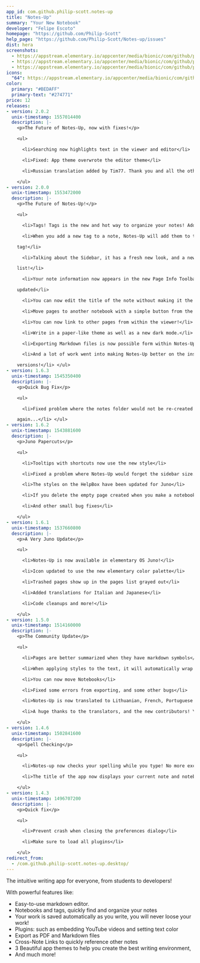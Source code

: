 ```yaml
---
app_id: com.github.philip-scott.notes-up
title: "Notes-Up"
summary: "Your New Notebook"
developer: "Felipe Escoto"
homepage: "https://github.com/Philip-Scott"
help_page: "https://github.com/Philip-Scott/Notes-up/issues"
dist: hera
screenshots:
  - https://appstream.elementary.io/appcenter/media/bionic/com/github/philip-scott.notes-up/EBE087C53C3D769868095C0C2E7A0B43/screenshots/image-1_orig.png
  - https://appstream.elementary.io/appcenter/media/bionic/com/github/philip-scott.notes-up/EBE087C53C3D769868095C0C2E7A0B43/screenshots/image-2_orig.png
  - https://appstream.elementary.io/appcenter/media/bionic/com/github/philip-scott.notes-up/EBE087C53C3D769868095C0C2E7A0B43/screenshots/image-3_orig.png
icons:
  "64": https://appstream.elementary.io/appcenter/media/bionic/com/github/philip-scott.notes-up/EBE087C53C3D769868095C0C2E7A0B43/icons/64x64/com.github.philip-scott.notes-up_com.github.philip-scott.notes-up.png
color:
  primary: "#BEDAFF"
  primary-text: "#274771"
price: 12
releases:
- version: 2.0.2
  unix-timestamp: 1557014400
  description: |-
    <p>The Future of Notes-Up, now with fixes!</p>

    <ul>

      <li>Searching now highlights text in the viewer and editor</li>

      <li>Fixed: App theme overwrote the editor theme</li>

      <li>Russian translation added by Tim77. Thank you and all the other translators for your work!</li>

    </ul>
- version: 2.0.0
  unix-timestamp: 1553472000
  description: |-
    <p>The Future of Notes-Up!</p>

    <ul>

      <li>Tags! Tags is the new and hot way to organize your notes! Add them from the new Page Info toolbar!</li>

      <li>When you add a new tag to a note, Notes-Up will add them to the Sidebar to quickly filter all notes using the

    tag!</li>

      <li>Talking about the Sidebar, it has a fresh new look, and a new All Notes button to show all your notes in the pages

    list!</li>

      <li>Your note information now appears in the new Page Info Toolbar. It shows where is it and when it was created and

    updated</li>

      <li>You can now edit the title of the note without making it the first line of the file from the Page Info Toolbar!</li>

      <li>Move pages to another notebook with a simple button from the Page Info Toolbar</li>

      <li>You can now link to other pages from within the viewer!</li>

      <li>Write in a paper-like theme as well as a new dark mode.</li>

      <li>Exporting Markdown files is now possible form within Notes-Up!</li>

      <li>And a lot of work went into making Notes-Up better on the inside! This will speed up the development of future

    versions!</li> </ul>
- version: 1.6.3
  unix-timestamp: 1545350400
  description: |-
    <p>Quick Bug Fix</p>

    <ul>

      <li>Fixed problem where the notes folder would not be re-created if it was deleted, preventing the app from opening

    again...</li> </ul>
- version: 1.6.2
  unix-timestamp: 1543881600
  description: |-
    <p>Juno Papercuts</p>

    <ul>

      <li>Tooltips with shortcuts now use the new style</li>

      <li>Fixed a problem where Notes-Up would forget the sidebar size.</li>

      <li>The styles on the HelpBox have been updated for Juno</li>

      <li>If you delete the empty page created when you make a notebook, it will not re-appear</li>

      <li>And other small bug fixes</li>

    </ul>
- version: 1.6.1
  unix-timestamp: 1537660800
  description: |-
    <p>A Very Juno Update</p>

    <ul>

      <li>Notes-Up is now available in elementary OS Juno!</li>

      <li>Icon updated to use the new elementary color palette</li>

      <li>Trashed pages show up in the pages list grayed out</li>

      <li>Added translations for Italian and Japanese</li>

      <li>Code cleanups and more!</li>

    </ul>
- version: 1.5.0
  unix-timestamp: 1514160000
  description: |-
    <p>The Community Update</p>

    <ul>

      <li>Pages are better summarized when they have markdown symbols</li>

      <li>When applying styles to the text, it will automatically wrap around it properly</li>

      <li>You can now move Notebooks</li>

      <li>Fixed some errors from exporting, and some other bugs</li>

      <li>Notes-Up is now translated to Lithuanian, French, Portuguese and Czech!</li>

      <li>A huge thanks to the translators, and the new contributors! You guys rock!</li>

    </ul>
- version: 1.4.6
  unix-timestamp: 1502841600
  description: |-
    <p>Spell Checking</p>

    <ul>

      <li>Notes-up now checks your spelling while you type! No more excuses for misspelled words in your homework ;)</li>

      <li>The title of the app now displays your current note and notebook</li>

    </ul>
- version: 1.4.3
  unix-timestamp: 1496707200
  description: |-
    <p>Quick fix</p>

    <ul>

      <li>Prevent crash when closing the preferences dialog</li>

      <li>Make sure to load all plugins</li>

    </ul>
redirect_from:
  - /com.github.philip-scott.notes-up.desktop/
---
```


<p>The intuitive writing app for everyone, from students to developers!</p>
<p>With powerful features like:</p>
<ul>
  <li>Easy-to-use markdown editor.</li>
  <li>Notebooks and tags, quickly find and organize your notes</li>
  <li>Your work is saved automatically as you write, you will never loose your work!</li>
  <li>Plugins: such as embedding YouTube videos and setting text color</li>
  <li>Export as PDF and Markdown files</li>
  <li>Cross-Note Links to quickly reference other notes</li>
  <li>3 Beautiful app themes to help you create the best writing environment,</li>
  <li>And much more!</li>
</ul>